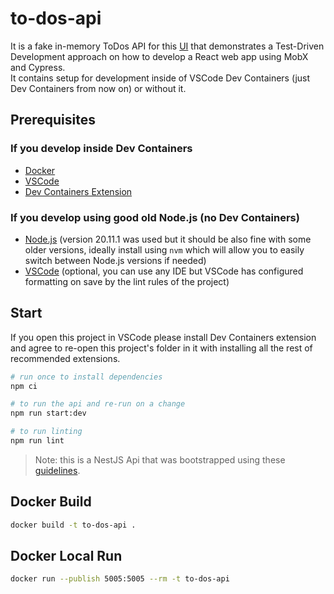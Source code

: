# to-dos-api

It is a fake in-memory ToDos API for this [UI](https://github.com/TourmalineCore/to-dos-ui) that demonstrates a Test-Driven Development approach on how to develop a React web app using MobX and Cypress.  
It contains setup for development inside of VSCode Dev Containers (just Dev Containers from now on) or without it.

## Prerequisites

### If you develop inside Dev Containers
- [Docker](https://www.docker.com/get-started/)
- [VSCode](https://code.visualstudio.com/)
- [Dev Containers Extension](https://marketplace.visualstudio.com/items?itemName=ms-vscode-remote.remote-containers)

### If you develop using good old Node.js (no Dev Containers)

- [Node.js](https://nodejs.org/en) (version 20.11.1 was used but it should be also fine with some older versions, ideally install using `nvm` which will allow you to easily switch between Node.js versions if needed)
- [VSCode](https://code.visualstudio.com/) (optional, you can use any IDE but VSCode has configured formatting on save by the lint rules of the project)

## Start

If you open this project in VSCode please install Dev Containers extension and agree to re-open this project's folder in it with installing all the rest of recommended extensions.

```bash
# run once to install dependencies
npm ci

# to run the api and re-run on a change
npm run start:dev

# to run linting
npm run lint
```

>Note: this is a NestJS Api that was bootstrapped using these [guidelines](https://docs.nestjs.com/first-steps).

## Docker Build

```bash
docker build -t to-dos-api .
```

## Docker Local Run
```bash
docker run --publish 5005:5005 --rm -t to-dos-api
```
